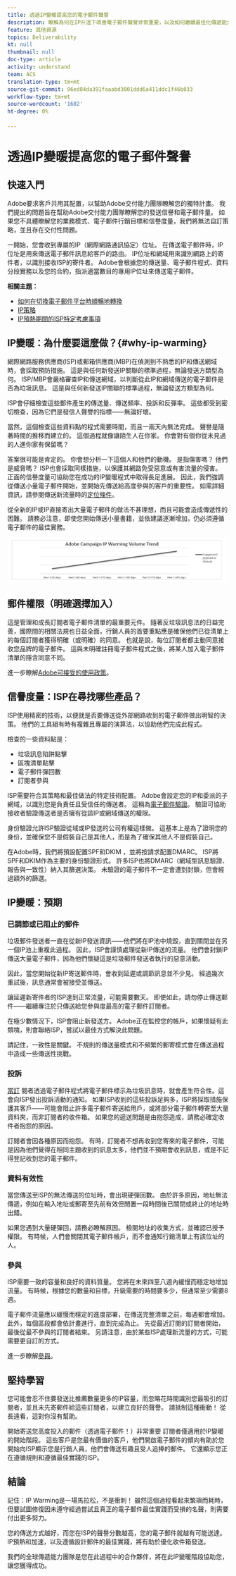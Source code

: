 ```yaml
---
title: 透過IP變暖提高您的電子郵件聲譽
description: 瞭解為何在IP升溫下改善電子郵件聲譽非常重要，以及如何繼續最佳化傳遞能力。
feature: 其他資源
topics: Deliverability
kt: null
thumbnail: null
doc-type: article
activity: understand
team: ACS
translation-type: tm+mt
source-git-commit: 96ed84da391faaabd3001ddd6a411ddc1f46b033
workflow-type: tm+mt
source-wordcount: '1602'
ht-degree: 0%

---
```



# 透過IP變暖提高您的電子郵件聲譽

<!--Increase your email reputation with IP warming

## IP Warming overview

In the Adobe Deliverability Consulting and Deliverability Operations teams, we have a vested interest in helping new Campaign customers be as successful as possible as they embark on the route of an IP warming process. If you’ve never been a part of such a project, you may have a lot of questions about it. Let’s get down to the details!-->

## 快速入門

Adobe要求客戶共用其配置，以幫助Adobe交付能力團隊瞭解您的獨特計畫。 我們提出的問題旨在幫助Adobe交付能力團隊瞭解您的發送信譽和電子郵件量。 如果您不具體瞭解您的業務模式、電子郵件行銷目標和信譽度量，我們將無法自訂策略，並且存在交付性問題。

一開始，您會收到專屬的IP（網際網路通訊協定）位址。 在傳送電子郵件時，IP位址是用來傳送電子郵件訊息給客戶的路由。 IP位址和網域用來識別網路上的寄件者，以識別接收ISP的寄件者。 Adobe會根據您的傳送量、電子郵件程式、資料分段實務以及您的合約，指派適當數目的專用IP位址來傳送電子郵件。

**相關主題：**
* [如何在切換電子郵件平台時順暢地轉換](../../help/transition-process/switching-email-platforms.md)
* [IP策略](../../help/transition-process/infrastructure.md#ip-strategy)
* [IP預熱期間的ISP特定考慮事項](../../help/transition-process/isp-specific-considerations-during-ip-warming.md)

## IP變暖：為什麼要這麼做？{#why-ip-warming}

網際網路服務供應商(ISP)或郵箱供應商(MBP)在偵測到不熟悉的IP和傳送網域時，會採取預防措施。 這是與任何新發送IP關聯的標準過程，無論發送方類型為何。 ISP/MBP會嚴格審查IP和傳送網域，以判斷從此IP和網域傳送的電子郵件是否為垃圾訊息。  這是與任何新發送IP關聯的標準過程，無論發送方類型為何。

ISP會仔細檢查這些郵件產生的傳送量、傳送頻率、投訴和反彈率。 這些都受到密切檢查，因為它們是發信人聲譽的指標——無論好壞。

當然，這個檢查這些資料點的程式需要時間，而且一兩天內無法完成。 聲譽是隨著時間的推移而建立的。 這個過程就像讓陌生人在你家。 你會對有個你從未見過的人進你家有保留嗎？

答案很可能是肯定的。 你會想分析一下這個人和他們的動機。 是指傷害嗎？ 他們是威脅嗎？ ISP也會採取同樣措施，以保護其網路免受惡意或有害流量的侵害。 正面的信譽度量可協助您在成功的IP變暖程式中取得長足進展。 因此，我們強調從傳送小量電子郵件開始，並開始先傳送給高度參與的客戶的重要性。 如需詳細資訊，請參閱傳送新流量時的[定位條件](/help/transition-process/targeting-criteria.md)。

從全新的IP或IP直接寄出大量電子郵件的做法不甚理想，而且可能會造成傳遞性的困難。 請務必注意，即使您開始傳送小量書籍，並依建議逐漸增加，仍必須遵循電子郵件的最佳實務。

![](../../help/assets/ip-warming-volume-trend.png)

## 郵件權限（明確選擇加入）

這是管理和成長訂閱者電子郵件清單的最重要元件。 隨著反垃圾訊息法的日益完善，國際間的相關法規也日益全面，行銷人員的首要重點應是確保他們已從清單上的每個訂閱者獲得明確（或明確）的同意。 也就是說，每位訂閱者都主動同意接收您品牌的電子郵件。 這與未明確註冊電子郵件程式之後，將某人加入電子郵件清單的隱含同意不同。

進一步瞭解[Adobe可接受的使用政策](https://www.adobe.com/legal/terms/aup.html)。

## 信譽度量：ISP在尋找哪些產品？

ISP使用精密的技術，以便就是否要傳送從外部網路收到的電子郵件做出明智的決策。 他們的工具組有時有複雜且專屬的演算法，以協助他們完成此程式。

檢查的一些資料點是：

* 垃圾訊息陷阱點擊
* 區塊清單點擊
* 電子郵件彈回數
* 訂閱者參與

ISP需要符合其策略和最佳做法的特定技術配置。 Adobe會設定您的IP和委派的子網域，以識別您是負責任且受信任的傳送者。 這稱為[電子郵件驗證](/help/transition-process/infrastructure.md#authentication)。 驗證可協助接收者驗證傳送者是否擁有從該IP或網域傳送的權限。

身份驗證允許ISP驗證從域或IP發送的公司有權這樣做。 這基本上是為了證明您的身份，並確保您不是假裝自己是其他人，而是為了確保其他人不是假裝自己。

在Adobe時，我們將預設配置SPF和DKIM ，並將按請求配置DMARC。 ISP將SPF和DKIM作為主要的身份驗證形式。 許多ISP也將DMARC（網域型訊息驗證、報告與一致性）納入其篩選決策。 未驗證的電子郵件不一定會遭到封鎖，但會經過額外的篩選。

## IP變暖：預期

### 已調節或已阻止的郵件

垃圾郵件發送者一直在從新IP發送資訊——他們將在IP池中燒毀，直到關閉並在另一個IP池上重複此過程。 因此，ISP會謹慎處理從新IP傳送的流量。 他們會封鎖IP傳送大量電子郵件，因為他們懷疑這是垃圾郵件發送者執行的惡意活動。

因此，當您開始從新IP寄送郵件時，會收到延遲或調節訊息並不少見。 經過幾次重試後，訊息通常會被接受並傳送。

讓延遲新寄件者的ISP達到正常流量，可能需要數天。 即使如此，請勿停止傳送郵件——繼續專注於只傳送給您參與度最高的電子郵件訂閱者。

在極少數情況下，ISP會阻止新發送方。 Adobe正在監控您的帳戶，如果懷疑有此類塊，則會聯絡ISP，嘗試以最佳方式解決此問題。

請記住，一致性是關鍵。 不規則的傳送量模式和不頻繁的郵寄模式會在傳送過程中造成一些傳送性挑戰。

### 投訴

[當訂](/help/metrics/complaints.md) 閱者透過電子郵件程式將電子郵件標示為垃圾訊息時，就會產生符合性。這會向ISP發出投訴活動的通知。 如果ISP收到的這些投訴足夠多，ISP將採取措施保護其客戶——可能會阻止許多電子郵件寄送給用戶，或將部分電子郵件轉寄至大量資料夾，而非訂閱者的收件箱。 如果您的遞送問題是由抱怨造成，請務必確定收件者抱怨的原因。

訂閱者會因各種原因而抱怨。 有時，訂閱者不想再收到您寄來的電子郵件，可能是因為他們覺得在相同主題收到的訊息太多，他們並不預期會收到訊息，或是不記得登記收到您的電子郵件。

### 資料有效性

當您傳送至ISP的無法傳送的位址時，會出現硬彈回數。 由於許多原因，地址無法傳遞，例如在輸入地址或郵寄至先前有效但閒置一段時間後已關閉或終止的地址時出錯。

如果您遇到大量硬彈回，請務必瞭解原因。 檢閱地址的收集方式，並確認已授予權限。 有時候，人們會關閉其電子郵件帳戶，而不會通知行銷清單上有該位址的人。

### 參與

ISP需要一致的容量和良好的資料質量。 您將在未來四至八週內緩慢而穩定地增加流量。 有時候，根據您的數量和目標，升級需要的時間要多少，但通常至少需要8週。

電子郵件流量應以緩慢而穩定的進度部署，在傳送完整清單之前，每週都會增加。 此外，每個區段都會依計畫進行，直到完成為止。 先從最近訂閱的訂閱者開始，最後從最不參與的訂閱者結束。 另請注意，由於某些ISP處理新流量的方式，可能需要更自訂的方式。

進一步瞭解[參與](/help/engagement.md)。

## 堅持學習

您可能會忍不住要發送比推薦數量更多的IP容量，而忽略花時間識別您最吸引的訂閱者，並且未先寄郵件給這些訂閱者，以建立良好的聲譽。 請抵制這種衝動！ 從長遠看，這對你沒有幫助。

開始寄送您高度投入的郵件（透過電子郵件！）非常重要 訂閱者僅適用於IP變暖的開始階段。 這些客戶是您最有價值的客戶，他們開啟電子郵件的傾向有助於您開始向ISP顯示您是行銷人員，他們會傳送有趣且受人追捧的郵件。 它還顯示您正在遵循規則和遵循最佳實踐的ISP。

## 結論

記住：IP Warming是一場馬拉松，不是衝刺！  雖然這個過程看起來繁瑣而耗時，但要試圖修復因未遵守經過嘗試且真正的電子郵件最佳實踐而受損的名聲，則需要付出更多努力。

您的傳送方式越好，而您在ISP的聲譽分數越高，您的電子郵件就越有可能送達。 IP預熱和加速，以及遵循設計郵件的最佳實踐，將有助於優化收件箱發送。

我們的全球傳遞能力團隊是您在此過程中的合作夥伴，將在此IP變暖階段協助您，讓您獲得成功。
